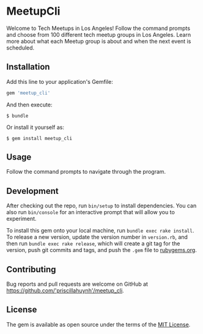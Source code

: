 # MeetupCli

Welcome to Tech Meetups in Los Angeles! Follow the command prompts and choose from 100 different tech meetup 
groups in Los Angeles. Learn more about what each Meetup group is about and when the next event is scheduled. 

## Installation

Add this line to your application's Gemfile:

```ruby
gem 'meetup_cli'
```

And then execute:

    $ bundle

Or install it yourself as:

    $ gem install meetup_cli

## Usage

Follow the command prompts to navigate through the program.

## Development

After checking out the repo, run `bin/setup` to install dependencies. You can also run `bin/console` for an interactive prompt that will allow you to experiment.

To install this gem onto your local machine, run `bundle exec rake install`. To release a new version, update the version number in `version.rb`, and then run `bundle exec rake release`, which will create a git tag for the version, push git commits and tags, and push the `.gem` file to [rubygems.org](https://rubygems.org).

## Contributing

Bug reports and pull requests are welcome on GitHub at https://github.com/'priscillahuynh'/meetup_cli.

## License

The gem is available as open source under the terms of the [MIT License](https://opensource.org/licenses/MIT).
